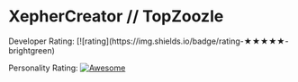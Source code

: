 <h1>XepherCreator // TopZoozle</h1>
Developer Rating: [![rating](https://img.shields.io/badge/rating-★★★★★-brightgreen)

Personality Rating: [![Awesome](https://awesome.re/badge.svg)](https://awesome.re)

